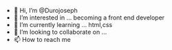 - 👋 Hi, I’m @Durojoseph
- 👀 I’m interested in ... becoming a front end developer
- 🌱 I’m currently learning ... html,css
- 💞️ I’m looking to collaborate on ...
- 📫 How to reach me 

<!---
Durojoseph/Durojoseph is a ✨ special ✨ repository because its `README.md` (this file) appears on your GitHub profile.
You can click the Preview link to take a look at your changes.
--->
